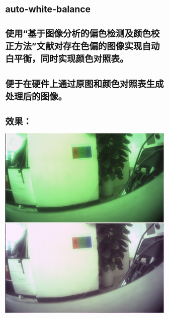 # auto-white-balance
# 使用“基于图像分析的偏色检测及颜色校正方法”文献对存在色偏的图像实现自动白平衡，同时实现颜色对照表。
# 便于在硬件上通过原图和颜色对照表生成处理后的图像。

# 效果：
![image](https://github.com/monologuesmw/auto-white-balance/blob/master/camera_photo_1.png)
![image](https://github.com/monologuesmw/auto-white-balance/blob/master/img_balance_4_.jpg)

